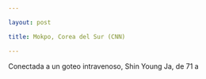 ```yaml
---

layout: post

title: Mokpo, Corea del Sur (CNN)

---
```


 Conectada a un goteo intravenoso, Shin Young Ja, de 71 a
